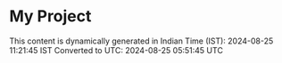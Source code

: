 # My Project

This content is dynamically generated in Indian Time (IST): 2024-08-25 11:21:45 IST
Converted to UTC: 2024-08-25 05:51:45 UTC
